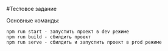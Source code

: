 #Тестовое задание

Основные команды:

    npm run start - запустить проект в dev режиме
    npm run build - сбилдить проект
    npm run serve - сбилдить и запустить проект в prod режиме
